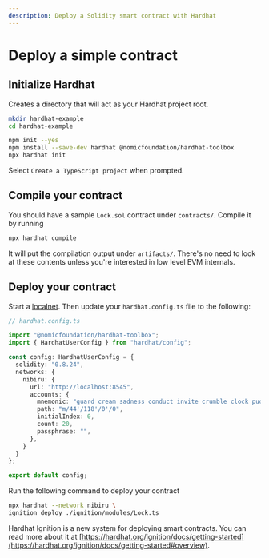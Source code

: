 ```yaml
---
description: Deploy a Solidity smart contract with Hardhat
---
```


# Deploy a simple contract

## Initialize Hardhat

Creates a directory that will act as your Hardhat project root.&#x20;

```bash
mkdir hardhat-example
cd hardhat-example

npm init --yes
npm install --save-dev hardhat @nomicfoundation/hardhat-toolbox
npx hardhat init
```

Select `Create a TypeScript project` when prompted.

## Compile your contract

You should have a sample `Lock.sol` contract under `contracts/`. Compile it by running

```bash
npx hardhat compile
```

It will put the compilation output under `artifacts/`. There's no need to look at these contents unless you're interested in low level EVM internals.

## Deploy your contract

Start a [localnet](../run-a-localnet.md). Then update your `hardhat.config.ts` file to the following:

```typescript
// hardhat.config.ts

import "@nomicfoundation/hardhat-toolbox";
import { HardhatUserConfig } from "hardhat/config";

const config: HardhatUserConfig = {
  solidity: "0.8.24",
  networks: {
    nibiru: {
      url: "http://localhost:8545",
      accounts: {
        mnemonic: "guard cream sadness conduct invite crumble clock pudding hole grit liar hotel maid produce squeeze return argue turtle know drive eight casino maze host",
        path: "m/44'/118'/0'/0",
        initialIndex: 0,
        count: 20,
        passphrase: "",
      },
    }
  }
};

export default config;
```

Run the following command to deploy your contract

```bash
npx hardhat --network nibiru \
ignition deploy ./ignition/modules/Lock.ts
```

Hardhat Ignition is a new system for deploying smart contracts. You can read more about it at [https://hardhat.org/ignition/docs/getting-started](https://hardhat.org/ignition/docs/getting-started#overview).

